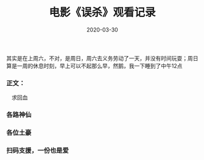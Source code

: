 ﻿---
layout: post
title: "电影《误杀》观看记录"
date: 2020-03-30
description: "观后感"
tag: 记录零碎
---   

其实是在上周六，不对，是周日，周六去义务劳动了一天，并没有时间玩耍；周日算是一周的休息时刻，早上可以不起那么早，然鹅，我一下睡到了中午12点


### 正文：
　求回血

### 各路神仙   

### 各位土豪         

### 扫码支援，一份也是爱    
